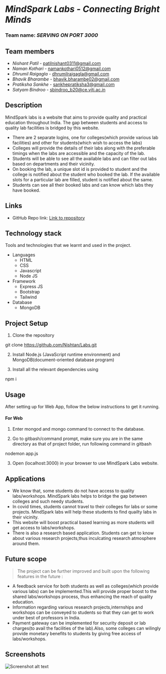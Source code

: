 # *MindSpark Labs - Connecting Bright Minds*

### Team name: *SERVING ON PORT 3000*

## Team members
- *Nishant Patil* - patilnishant0311@gmail.com
- *Naman Kothari* - namankothari0512@gmail.com
- *Dhrumil Raigagla* - dhrumilraigagla@gmail.com
- *Bhavik Bharambe* - bhavik.bharambe02@gmail.com 
- *Pratiksha Sankhe* - sankhepratiksha3@gmail.com
- *Satyam Bindroo* - sbindroo_b20@ce.vjti.ac.in 


## Description

MindSpark labs is a website that aims to provide quality and practical education throughout India. The gap between students and access to quality lab facilities is bridged by this website.
- There are 2 separate logins, one for colleges(which provide various lab facilities) and other for students(which wish to access the labs)
- Colleges will provide the details of their labs along with the preferable timings when the labs are accessible and the capacity of the lab.
- Students will be able to see all the available labs and can filter out labs based on departments and their vicinity.
- On booking the lab, a unique slot id is provided to student and the college is notified about the student who booked the lab. If the available slots for a particular lab are filled, student is notified about the same.
- Students can see all their booked labs and can know which labs they have booked.


## Links
* GitHub Repo link: [Link to repository](https://github.com/Nishtan/Labs)
<!-- * Live Project Link(optional): [Website link here](www.google.com) -->

## Technology stack

Tools and technologies that we learnt and used in the project.

* Languages
  * HTML
  * CSS
  * Javascript
  * Node JS
* Framework
  * Express JS
  * Bootstrap
  * Tailwind
* Database
  * MongoDB
<!-- 1. Language-1
2. Language-2
3. Framework-1
4. Framework-2 (Add or remove as required) -->

## Project Setup
<!-- >Include your project setup basics here. Steps for how someone else can setup your project on their machine. Add any relevant details as well. -->
1. Clone the repository


git clone https://github.com/Nishtan/Labs.git


2. Install Node.js (JavaScript runtime environment) and MongoDB(document-oriented database program)

3. Install all the relevant dependencies using


npm i


## Usage
<!-- >Steps to run your project once its setup. If you have an app or website, list how the user can go about using it. -->
After setting up for Web App, follow the below instructions to get it running.

#### For Web

1. Enter mongod and mongo command to connect to the database.

2. Go to gitbash/command prompt, make sure you are in the same directory as that of project folder, run following command in gitbash


nodemon app.js


3. Open (localhost:3000) in your browser to use MindSpark Labs website.

## Applications
<!-- >How can your project do its part in solving a real-life problem? What are its possible applications? Describe here. -->
- We know that, some students do not have access to quality labs/workshops. MindSpark labs helps to bridge the gap between colleges and such needy students.
- In covid times, students cannot travel to their colleges for labs or some projects. MindSpark labs will help these students to find quailty labs in their vicinity.
- This website will boost practical based learning as more students will get access to labs/workshops.
- There is also a research based application. Students can get to know about various research projects,thus inculcating research atmosphere around them.

## Future scope
>The project can be further improved and built upon the following features in the future :
- A feedback service for both students as well as colleges(which provide various labs) can be implemented.This will provide proper boost to the shared labs/workshops process, thus enhancing the reach of quality education.
- Information regarding various research projects,internships and workshops can be conveyed to students so that they can get to work under best of professors in India.
- Payment gateway can be implemented for security deposit or lab charges(to avail the facilities of the lab).Also, some colleges can wilingly provide monetary benefits to students by giving free access of labs/workshops.

## Screenshots
<!-- Add a few screenshots for parts of the project completed till now to give the viewer a quick idea of what your project looks like. After all, a picture speaks a thousand words. -->

![Screenshot alt text](https://img.freepik.com/free-photo/blue-purple-technology-circuit_73426-205.jpg "Here is a screenshot")

<!-- ## Recording

[Website Demo](https://drive.google.com/drive/folders/1Wh47xX10LzDLpRedsaqX1sScADr4RQXq) -->